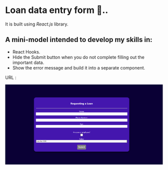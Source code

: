 # Loan data entry form 💸..

It is built using *React.js* library.

## A mini-model intended to develop my skills in:
- React Hooks.
-  Hide the Submit button when you do not complete filling out the important data.
- Show the error message and build it into a separate component.

URL : 

![UI](image.png)
